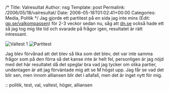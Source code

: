 /*
 Title: Valresultat
 Author: nsg
 Template: post
 Permalink: /2006/05/18/valresultat/
 Date: 2006-05-18T01:02:41+00:00
 Categories: Media, Politik
*/
Jag gjorde ett partitest på en sida jag inte mins (Edit: [gp.se/valkompassen][1]) för 2-3 veckor sedan nu, såg att [dn.se][2] också hade ett så jag tog mig lite tid och svarade på frågor igen, resultatet är rätt intressant.

<img id="image58" src="http://cdn.junkpile.se/2006/05/valres.png" alt="Valtest 1" />  
<img id="image59" src="http://cdn.junkpile.se/2006/05/parti.jpg" alt="Partitest" />

Jag blev förvånad att det blev så lika som det blev, det var inte samma frågor som på den förra så det kanse inte är helt fel, personligen är jag nöjd med det här resultatet då det speglar bra vad jag tycker om olika partier, undantagen är att jag förväntade mig att se M högst upp. Jag får se vad det blir sen, men innom alliansen blir det i allafall, men det är inget nytt för mig.

:: politik, test, val, valtest, höger, alliansen

<small></small>

 [1]: http://www.gp.se/valkompassen/
 [2]: http://dn.se